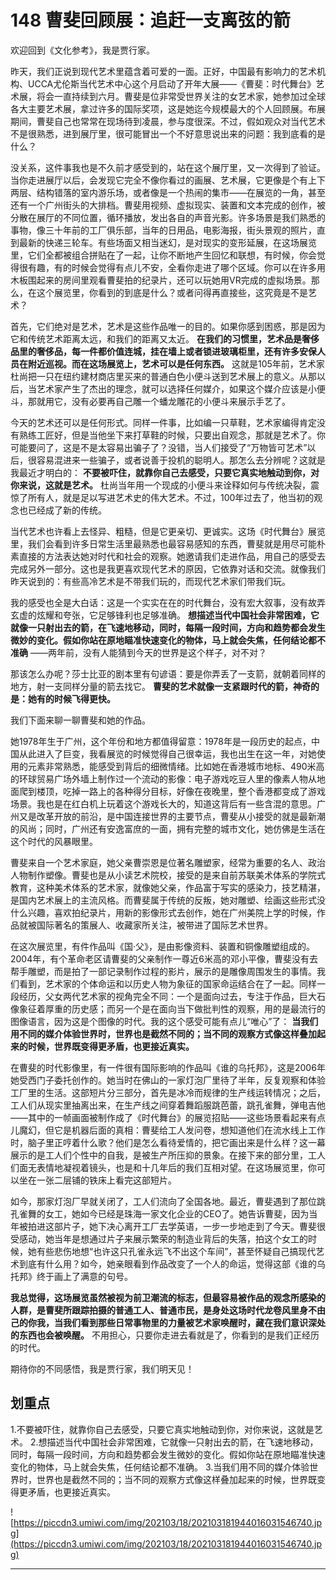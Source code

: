 # 148 曹斐回顾展：追赶一支离弦的箭

欢迎回到《文化参考》，我是贾行家。

昨天，我们正说到现代艺术里蕴含着可爱的一面。正好，中国最有影响力的艺术机构、UCCA尤伦斯当代艺术中心这个月启动了开年大展——《曹斐：时代舞台》艺术展，将会一直持续到六月。曹斐是位非常受世界关注的女艺术家，她参加过全球各大主要艺术展，拿过许多的国际奖项，这是她迄今规模最大的个人回顾展。布展期间，曹斐自己也常常在现场待到凌晨，参与度很深。不过，假如观众对当代艺术不是很熟悉，进到展厅里，很可能冒出一个不好意思说出来的问题：我到底看的是什么？

没关系，这件事我也是不久前才感受到的，站在这个展厅里，又一次得到了验证。当你走进展厅以后，会发现它完全不像你看过的画展、艺术展，它更像是个有上下两层、结构错落的室内游乐场，或者像是一个热闹的集市——在展览的一角，甚至还有一个广州街头的大排档。曹斐用视频、虚拟现实、装置和文本完成的创作，被分散在展厅的不同位置，循环播放，发出各自的声音光影。许多场景是我们熟悉的事物，像三十年前的工厂俱乐部，当年的日用品，电影海报，街头景观的照片，直到最新的快递三轮车。有些场面又相当迷幻，是对现实的变形延展，在这场展览里，它们全都被组合拼贴在了一起，让你不断地产生回忆和联想，有时候，你会觉得很有趣，有的时候会觉得有点儿不安，全看你走进了哪个区域。你可以在许多用木板围起来的房间里观看曹斐拍的纪录片，还可以玩她用VR完成的虚拟场景。那么，在这个展览里，你看到的到底是什么？或者问得再直接些，这究竟是不是艺术？

首先，它们绝对是艺术，艺术是这些作品唯一的目的。如果你感到困惑，那是因为它和传统艺术距离太远，和我们的距离又太近。 **在我们的习惯里，艺术品是奢侈品里的奢侈品，每一件都价值连城，挂在墙上或者锁进玻璃柜里，还有许多安保人员在附近巡视。而在这场展览上，艺术可以是任何东西。** 这就是105年前，艺术家杜尚把一只在纽约建材商店里买来的普通白色小便斗送到艺术展上的意义。从那以后，当艺术家产生了杰出的理念，就可以选择任何媒介，如果这个媒介应该是小便斗，那就用它，没有必要再自己雕一个蟠龙雕花的小便斗来展示手艺了。

今天的艺术还可以是任何形式。同样一件事，比如编一只草鞋，艺术家编得肯定没有熟练工匠好，但是当他坐下来打草鞋的时候，只要出自观念，那就是艺术了。你可能要问了，这是不是太容易出骗子了？没错，当人们接受了“万物皆可艺术”以后，很容易混进来一些骗子，或者说善于投机的聪明人。那怎么去分辨呢？这就是我最近才明白的： **不要被吓住，就靠你自己去感受，只要它真实地触动到你，对你来说，这就是艺术。** 杜尚当年用一个现成的小便斗来诠释如何与传统决裂，震惊了所有人，就是足以写进艺术史的伟大艺术。不过，100年过去了，他当初的观念也已经成了新的传统。

当代艺术也许看上去怪异、粗糙，但是它更亲切、更诚实。这场《时代舞台》展览里，我们会看到许多日常生活里最熟悉也最容易感知的东西，曹斐就是用尽可能朴素直接的方法表达她对时代和社会的观察。她邀请我们走进作品，用自己的感受去完成另外一部分。这也是我更喜欢现代艺术的原因，它依靠对话和交流。就像我们昨天说到的：有些高冷艺术是不带我们玩的，而现代艺术家们带我们玩。

我的感受也全是大白话：这是一个实实在在的时代舞台，没有宏大叙事，没有故弄玄虚的炫耀和夸张，它足够锋利也足够准确。 **想描述当代中国社会非常困难，它就像一只射出去的箭，在飞速地移动，同时，每隔一段时间，方向和趋势都会发生微妙的变化。假如你站在原地瞄准快速变化的物体，马上就会失焦，任何结论都不准确** ——两年前，没有人能猜到今天的世界是这个样子，对不对？

那该怎么办呢？莎士比亚的剧本里有句谚语：要是你弄丢了一支箭，就朝着同样的地方，射一支同样分量的箭去找它。 **曹斐的艺术就像一支紧跟时代的箭，神奇的是：她有的时候飞得更快。**

我们下面来聊一聊曹斐和她的作品。

她1978年生于广州，这个年份和地方都值得留意：1978年是一段历史的起点，中国从此进入了巨变，我看展览的时候觉得自己很幸运，我也出生在这一年，对她使用的元素非常熟悉，能感受到背后的细微情绪。比如她在香港城市地标、490米高的环球贸易广场外墙上制作过一个流动的影像：电子游戏吃豆人里的像素人物从地面爬到楼顶，吃掉一路上的各种得分目标，好像在夜晚里，整个香港都变成了游戏场景。我也是在红白机上玩着这个游戏长大的，知道这背后有一些含混的意思。广州又是改革开放的前沿，是中国连接世界的主要节点，曹斐从小接受的就是最新潮的风尚；同时，广州还有安逸富庶的一面，拥有完整的城市文化，她仿佛是生活在这个时代的风暴眼里。

曹斐来自一个艺术家庭，她父亲曹崇恩是位著名雕塑家，经常为重要的名人、政治人物制作塑像。曹斐也是从小读艺术院校，接受的是来自前苏联美术体系的学院式教育，这种美术体系的艺术家，就像她父亲，作品富于写实的感染力，技艺精湛，是国内艺术展上的主流风格。而曹斐属于传统的反叛，她对雕塑、绘画这些形式没什么兴趣，喜欢拍纪录片，用新的影像形式去创作，她在广州美院上学的时候，作品就被国际著名的策展人、收藏家所关注，被带进了国际艺术世界。

在这次展览里，有件作品叫《国·父》，是由影像资料、装置和铜像雕塑组成的。2004年，有个革命老区请曹斐的父亲制作一尊近6米高的邓小平像，曹斐没有去帮手雕塑，而是拍了一部记录制作过程的影片，展示的是雕像周围发生的事情。我们看到，艺术家的个体命运和以历史人物为象征的国家命运结合在了一起。同样一段经历，父女两代艺术家的视角完全不同：一个是面向过去，专注于作品，巨大石像象征着厚重的历史感；而另一个是在面向当下做批判性的观察，用的是最流行的图像语言，因为这是个图像的时代。我的这个感受可能有点儿“唯心”了： **当我们用不同的媒介体验世界时，世界也是截然不同的；当不同的观察方式像这样叠加起来的时候，世界既变得更矛盾，也更接近真实。**

在曹斐的时代影像里，有一件很有国际影响的作品叫《谁的乌托邦》，这是2006年她受西门子委托创作的。她当时在佛山的一家灯泡厂里待了半年，反复观察和体验工厂里的生活。这部短片分三部分，首先是冰冷而规律的生产线运转情况；之后，工人们从现实里抽离出来，在生产线之间穿着舞蹈服跳芭蕾，跳孔雀舞，弹电吉他——其中的一帧画面被制作成了《时代舞台》的展览招贴——这些场景看起来有点儿魔幻，但它是机器后面的真相：曹斐给工人发问卷，想知道他们在流水线上工作时，脑子里正哼着什么歌？他们是怎么看待爱情的，把它画出来是什么样？这一幕展示的是工人们个性中的自我，是被生产所压抑的景象。在接下来的部分里，工人们面无表情地凝视着镜头，也是和十几年后的我们互相对望。在这场展览里，你可以坐在一张二层铺的铁床上看完这部短片。

如今，那家灯泡厂早就关闭了，工人们流向了全国各地。最近，曹斐遇到了那位跳孔雀舞的女工，她如今已经是珠海一家文化企业的CEO了。她告诉曹斐，因为当年被拍进这部片子，她下决心离开工厂去学英语，一步一步地走到了今天。曹斐很受感动，她当年是想通过片子来展示繁荣的制造业背后的失落，拍这个女工的时候，她有些悲伤地想“也许这只孔雀永远飞不出这个车间”，甚至怀疑自己搞现代艺术到底有什么用？如今，她亲眼看到作品改变了一个人的命运，觉得这部《谁的乌托邦》终于画上了满意的句号。

 **我总觉得，这场展览虽然被视为前卫潮流的标志，但最容易被作品的观念所感染的人群，是曹斐所跟踪拍摄的普通工人、普通市民，是身处这场时代龙卷风里身不由己的你我，当我们看到那些日常事物里的力量被艺术家唤醒时，藏在我们意识深处的东西也会被唤醒。** 不用担心，只要你走进去看就是了，你看到的是我们正经历的时代。

期待你的不同感悟，我是贾行家，我们明天见！

## 划重点

1.不要被吓住，就靠你自己去感受，只要它真实地触动到你，对你来说，这就是艺术。
2.想描述当代中国社会非常困难，它就像一只射出去的箭，在飞速地移动，同时，每隔一段时间，方向和趋势都会发生微妙的变化。假如你站在原地瞄准快速变化的物体，马上就会失焦，任何结论都不准确。
3.当我们用不同的媒介体验世界时，世界也是截然不同的；当不同的观察方式像这样叠加起来的时候，世界既变得更矛盾，也更接近真实。

![https://piccdn3.umiwi.com/img/202103/18/202103181944016031546740.jpg](https://piccdn3.umiwi.com/img/202103/18/202103181944016031546740.jpg)

---

